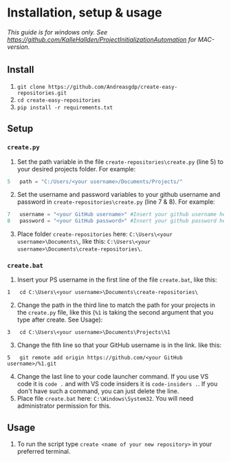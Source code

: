 # Installation, setup & usage
###### This guide is for windows only. See https://github.com/KalleHallden/ProjectInitializationAutomation for MAC-version.

## Install
1. ```git clone https://github.com/Andreasgdp/create-easy-repositories.git```
2. ```cd create-easy-repositories```
3. ```pip install -r requirements.txt```

## Setup
### ```create.py```
1. Set the path variable in the file ```create-repositories\create.py``` (line 5) to your desired projects folder. For example: 
```Python
5   path = "C:/Users/<your username>/Documents/Projects/"
```
2. Set the username and password variables to your github username and password in ```create-repositories\create.py``` (line 7 & 8). For example: 
```PYTHON
7   username = "<your GitHub username>" #Insert your github username here
8   password = "<your GitHub password>" #Insert your github password here
```
3. Place folder ```create-repositories``` here: ```C:\Users\<your username>\Documents\```, like this: ```C:\Users\<your username>\Documents\create-repositories\```.
### ```create.bat```
1. Insert your PS username in the first line of the file ```create.bat```, like this:
```BAT
1   cd C:\Users\<your username>\Documents\create-repositories\
```
2. Change the path in the third line to match the path for your projects in the ```create.py``` file, like this (```%1``` is taking the second argument that you type after create. See Usage): 
```BAT
3   cd C:\Users\<your username>\Documents\Projects\%1
```
3. Change the fith line so that your GitHub username is in the link. like this:
```BAT
5   git remote add origin https://github.com/<your GitHub username>/%1.git
```
4. Change the last line to your code launcher command. If you use VS code it is ```code .``` and with VS code insiders it is ```code-insiders .```. If you don't have such a command, you can just delete the line.
5. Place file ```create.bat``` here: ```C:\Windows\System32```. You will need administrator permission for this.

## Usage
1. To run the script type ```create <name of your new repository>``` in your preferred terminal.

